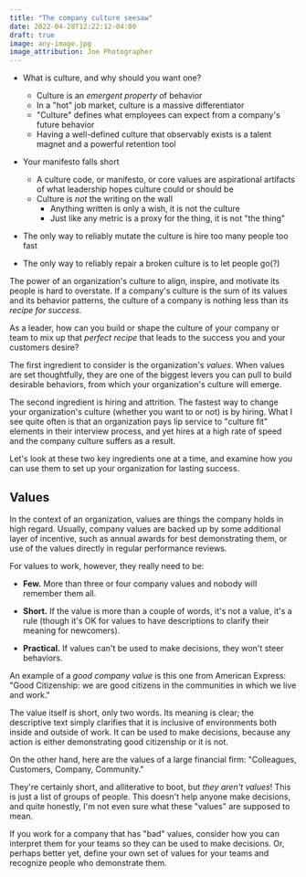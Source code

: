 ```yaml
---
title: "The company culture seesaw"
date: 2022-04-28T12:22:12-04:00
draft: true
image: any-image.jpg
image_attribution: Joe Photographer
---
```


- What is culture, and why should you want one?
  - Culture is an *emergent property* of behavior
  - In a "hot" job market, culture is a massive differentiator
  - "Culture" defines what employees can expect from a company's future behavior
  - Having a well-defined culture that observably exists is a talent magnet and
    a powerful retention tool
    
- Your manifesto falls short
  - A culture code, or manifesto, or core values are aspirational artifacts of
    what leadership hopes culture could or should be
  - Culture is *not* the writing on the wall
    - Anything written is only a wish, it is not the culture
    - Just like any metric is a proxy for the thing, it is not "the thing"

- The only way to reliably mutate the culture is hire too many people too fast
- The only way to reliably repair a broken culture is to let people go(?)

The power of an organization's culture to align, inspire, and motivate its
people is hard to overstate. If a company's culture is the sum of its values and
its behavior patterns, the culture of a company is nothing less than its *recipe
for success*.

As a leader, how can you build or shape the culture of your company or team to
mix up that *perfect recipe* that leads to the success you and your customers
desire?

<!--more-->

The first ingredient to consider is the organization's *values*. When values are
set thoughtfully, they are one of the biggest levers you can pull to build
desirable behaviors, from which your organization's culture will emerge.

The second ingredient is hiring and attrition. The fastest way to change your
organization's culture (whether you want to or not) is by hiring. What I see
quite often is that an organization pays lip service to "culture fit" elements
in their interview process, and yet hires at a high rate of speed and the
company culture suffers as a result.

Let's look at these two key ingredients one at a time, and examine how *you* can
use them to set up your organization for lasting success.

## Values

In the context of an organization, values are things the company holds in high
regard. Usually, company values are backed up by some additional layer of
incentive, such as annual awards for best demonstrating them, or use of the
values directly in regular performance reviews.

For values to work, however, they really need to be:

* **Few.** More than three or four company values and nobody will remember them
  all.
  
* **Short.** If the value is more than a couple of words, it's not a value, it's
  a rule (though it's OK for values to have descriptions to clarify their
  meaning for newcomers).
   
* **Practical.** If values can't be used to make decisions, they won't steer
  behaviors.
  
An example of a *good company value* is this one from American Express: "Good
Citizenship: we are good citizens in the communities in which we live and work."

The value itself is short, only two words. Its meaning is clear; the descriptive
text simply clarifies that it is inclusive of environments both inside and
outside of work. It can be used to make decisions, because any action is either
demonstrating good citizenship or it is not.

On the other hand, here are the values of a large financial firm: "Colleagues,
Customers, Company, Community."

They're certainly short, and alliterative to boot, but *they aren't values*!
This is just a list of groups of people. This doesn't help anyone make
decisions, and quite honestly, I'm not even sure what these "values" are
supposed to mean.

If you work for a company that has "bad" values, consider how you can interpret
them for your teams so they can be used to make decisions. Or, perhaps better
yet, define your own set of values for your teams and recognize people who
demonstrate them.
